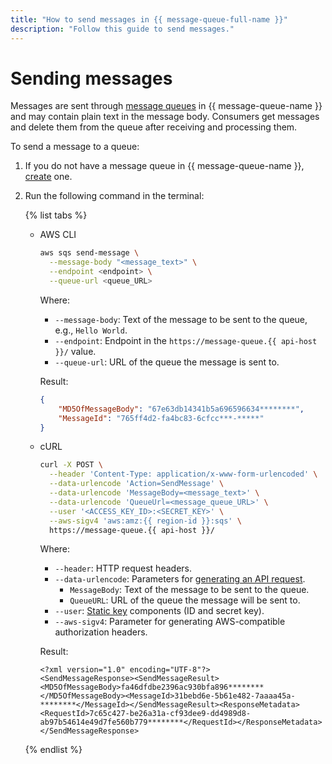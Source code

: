 ```yaml
---
title: "How to send messages in {{ message-queue-full-name }}"
description: "Follow this guide to send messages."
---
```


# Sending messages

Messages are sent through [message queues](../concepts/queue.md) in {{ message-queue-name }} and may contain plain text in the message body. Consumers get messages and delete them from the queue after receiving and processing them.

To send a message to a queue:

1. If you do not have a message queue in {{ message-queue-name }}, [create](message-queue-new-queue.md) one.
1. Run the following command in the terminal:

   {% list tabs %}

   - AWS CLI

      ```bash
      aws sqs send-message \
        --message-body "<message_text>" \
        --endpoint <endpoint> \
        --queue-url <queue_URL>
      ```

      Where:

      * `--message-body`: Text of the message to be sent to the queue, e.g., `Hello World`.
      * `--endpoint`: Endpoint in the `https://message-queue.{{ api-host }}/` value.
      * `--queue-url`: URL of the queue the message is sent to.

      Result:

      ```json
      {
          "MD5OfMessageBody": "67e63db14341b5a696596634********",
          "MessageId": "765ff4d2-fa4bc83-6cfcc***-*****"
      }
      ```

   - cURL

      ```bash
      curl -X POST \
        --header 'Content-Type: application/x-www-form-urlencoded' \
        --data-urlencode 'Action=SendMessage' \
        --data-urlencode 'MessageBody=<message_text>' \
        --data-urlencode 'QueueUrl=<message_queue_URL>' \
        --user '<ACCESS_KEY_ID>:<SECRET_KEY>' \
        --aws-sigv4 'aws:amz:{{ region-id }}:sqs' \
        https://message-queue.{{ api-host }}/
      ```

      Where:

      * `--header`: HTTP request headers.
      * `--data-urlencode`: Parameters for [generating an API request](../api-ref/index.md).
         * `MessageBody`: Text of the message to be sent to the queue.
         * `QueueURL`: URL of the queue the message will be sent to.
      * `--user`: [Static key](../../iam/concepts/authorization/access-key.md) components (ID and secret key).
      * `--aws-sigv4`: Parameter for generating AWS-compatible authorization headers.

      Result:

      ```text
      <?xml version="1.0" encoding="UTF-8"?>
      <SendMessageResponse><SendMessageResult><MD5OfMessageBody>fa46dfdbe2396ac930bfa896********</MD5OfMessageBody><MessageId>31bebd6e-5b61e482-7aaaa45a-********</MessageId></SendMessageResult><ResponseMetadata><RequestId>7c65c427-be26a31a-cf93dee9-dd4989d8-ab97b54614e49d7fe560b779********</RequestId></ResponseMetadata></SendMessageResponse>
      ```

   {% endlist %}
